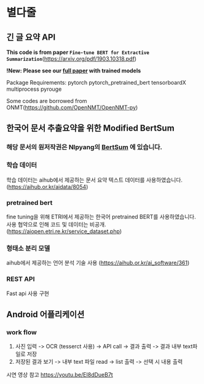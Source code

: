 # 별다줄

## 긴 글 요약 API

**This code is from paper `Fine-tune BERT for Extractive Summarization`**(https://arxiv.org/pdf/1903.10318.pdf)

**!New: Please see our [full paper](https://arxiv.org/abs/1908.08345) with trained models**

Package Requirements: pytorch pytorch_pretrained_bert tensorboardX multiprocess pyrouge

Some codes are borrowed from ONMT(https://github.com/OpenNMT/OpenNMT-py)

## 한국어 문서 추출요약을 위한 Modified BertSum

### 해당 문서의 원저작권은 Nlpyang의 [BertSum](https://github.com/nlpyang/BertSum) 에 있습니다.

### 학습 데이터
학습 데이터는 aihub에서 제공하는 문서 요약 텍스트 데이터를 사용하였습니다. (https://aihub.or.kr/aidata/8054)

### pretrained bert
fine tuning을 위해 ETRI에서 제공하는 한국어 pretrained BERT를 사용하였습니다. 
사용 협약으로 인해 코드 및 데이터는 비공개.(https://aiopen.etri.re.kr/service_dataset.php)

### 형태소 분리 모델
aihub에서 제공하는 언어 분석 기술 사용 (https://aihub.or.kr/ai_software/361)

### REST API
Fast api 사용 구현


## Android 어플리케이션

### work flow

1. 사진 입력 -> OCR (tesserct 사용) -> API call -> 결과 출력 -> 결과 내부 text파일로 저장
2. 저장된 결과 보기 -> 내부 text 파일 read -> list 출력 -> 선택 시 내용 출력

시연 영상 참고
https://youtu.be/EI8dDueB7t
